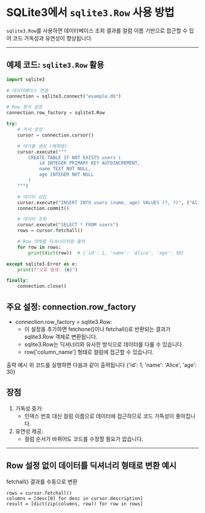 # SQLite3에서 `sqlite3.Row` 사용 방법

`sqlite3.Row`를 사용하면 데이터베이스 조회 결과를 컬럼 이름 기반으로 접근할 수 있어 코드 가독성과 유연성이 향상됩니다.

---

## 예제 코드: `sqlite3.Row` 활용



```python
import sqlite3

# 데이터베이스 연결
connection = sqlite3.connect("example.db")

# Row 형식 설정
connection.row_factory = sqlite3.Row

try:
    # 커서 생성
    cursor = connection.cursor()

    # 테이블 생성 (예제용)
    cursor.execute("""
        CREATE TABLE IF NOT EXISTS users (
            id INTEGER PRIMARY KEY AUTOINCREMENT,
            name TEXT NOT NULL,
            age INTEGER NOT NULL
        )
    """)

    # 데이터 삽입
    cursor.execute("INSERT INTO users (name, age) VALUES (?, ?)", ("Alice", 30))
    connection.commit()

    # 데이터 조회
    cursor.execute("SELECT * FROM users")
    rows = cursor.fetchall()

    # Row 객체를 딕셔너리처럼 출력
    for row in rows:
        print(dict(row))  # {'id': 1, 'name': 'Alice', 'age': 30}

except sqlite3.Error as e:
    print(f"오류 발생: {e}")

finally:
    connection.close()

```



## 주요 설정: connection.row_factory
* connection.row_factory = sqlite3.Row:
    * 이 설정을 추가하면 fetchone()이나 fetchall()로 반환되는 결과가 sqlite3.Row 객체로 변환됩니다.
    * sqlite3.Row는 딕셔너리와 유사한 방식으로 데이터를 다룰 수 있습니다.
    * row['column_name'] 형태로 컬럼에 접근할 수 있습니다.


출력 예시
위 코드를 실행하면 다음과 같이 출력됩니다
{'id': 1, 'name': 'Alice', 'age': 30}


## 장점
1. 가독성 증가:
    * 인덱스 번호 대신 컬럼 이름으로 데이터에 접근하므로 코드 가독성이 좋아집니다.
2. 유연성 제공:
    * 컬럼 순서가 바뀌어도 코드를 수정할 필요가 없습니다.

---

## Row 설정 없이 데이터를 딕셔너리 형태로 변환 예시

fetchall() 결과를 수동으로 변환

```
rows = cursor.fetchall()
columns = [desc[0] for desc in cursor.description]
result = [dict(zip(columns, row)) for row in rows]

